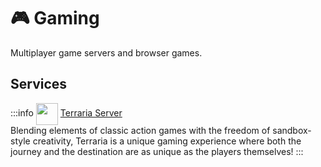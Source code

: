 # 🎮 Gaming

Multiplayer game servers and browser games. 

## Services
:::info [<img src="/terraria-icon.png" width="35" height="35" style="display:inline-block; vertical-align: middle;">](./services/terraria-server) ‎ ‎ [Terraria Server](./services/terraria-server) <Badge type="tip" text="docker" style=" position: relative; float: right;" />
Blending elements of classic action games with the freedom of sandbox-style creativity, Terraria is a unique gaming experience where both the journey and the destination are as unique as the players themselves!
:::
